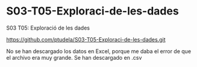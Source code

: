 # S03-T05-Exploraci-de-les-dades
S03 T05: Exploració de les dades

https://github.com/ptudela/S03-T05-Exploraci-de-les-dades.git

No se han descargado los datos en Excel, porque me daba el error de que el archivo era muy grande.
Se han descargado en .csv
